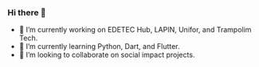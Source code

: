 ### Hi there 👋

- 🔭  I’m currently working on EDETEC Hub, LAPIN, Unifor, and Trampolim Tech.
- 🌱  I’m currently learning Python, Dart, and Flutter.
- 👯  I’m looking to collaborate on social impact projects.

<!--
- 🤔 I’m looking for help with ...
- 💬 Ask me about ...
- 📫 How to reach me: ...
- 😄 Pronouns: ...
- ⚡ Fun fact: ...
-->
